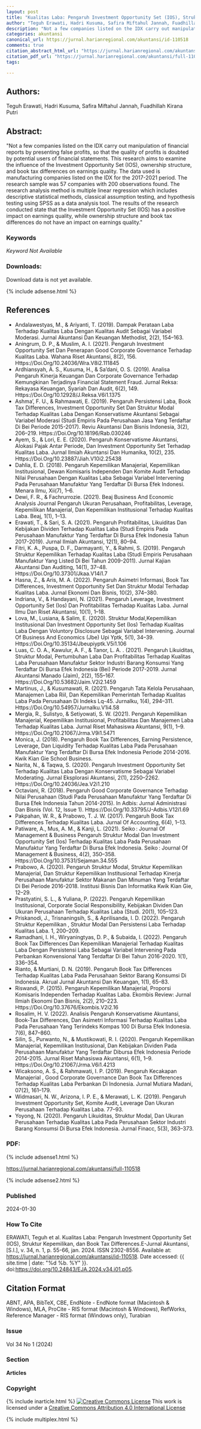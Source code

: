 ```yaml
---
layout: post
title: "Kualitas Laba: Pengaruh Investment Opportunity Set (IOS), Struktur Kepemilikan, dan Book Tax Differences"
author: "Teguh Erawati, Hadri Kusuma, Safira Miftahul Jannah, Fuadhillah Kirana Putri"
description: "Not a few companies listed on the IDX carry out manipulation of financial reports by presenting false profits so that the quality of profits is doubted by potential use"
categories: akuntansi
canonical_url: https://jurnal.harianregional.com/akuntansi/id-110518
comments: true
citation_abstract_html_url: "https://jurnal.harianregional.com/akuntansi/id-110518"
citation_pdf_url: "https://jurnal.harianregional.com/akuntansi/full-110518"
tags:

---
```


## Authors:
Teguh Erawati, Hadri Kusuma, Safira Miftahul Jannah, Fuadhillah Kirana Putri

## Abstract:
"Not a few companies listed on the IDX carry out manipulation of financial reports by presenting false profits, so that the quality of profits is doubted by potential users of financial statements. This research aims to examine the influence of the Investment Opportunity Set (IOS), ownership structure, and book tax differences on earnings quality. The data used is manufacturing companies listed on the IDX for the 2017-2021 period. The research sample was 57 companies with 200 observations found. The research analysis method is multiple linear regression which includes descriptive statistical methods, classical assumption testing, and hypothesis testing using SPSS as a data analysis tool. The results of the research conducted state that the Investment Opportunity Set (IOS) has a positive impact on earnings quality, while ownership structure and book tax differences do not have an impact on earnings quality."

### Keywords
*Keyword Not Available*

### Downloads:
Download data is not yet available.

{% include adsense.html %}
## References
- Andalawestyas, M., & Ariyanti, T. (2019). Dampak Perataan Laba Terhadap Kualitas Laba Dengan Kualitas Audit Sebagai Variabel Moderasi. Jurnal Akuntansi Dan Keuangan Methodist, 2(2), 154–163.
- Aningrum, D. P., & Muslim, A. I. (2021). Pengaruh Investment Opportunity Set Dan Penerapan Good Corporate Governance Terhadap Kualitas Laba. Wahana Riset Akuntansi, 8(2), 156. Https://Doi.Org/10.24036/Wra.V8i2.111845
- Ardhiansyah, A. S., Kusuma, H., & Sa’dani, O. S. (2019). Analisa Pengaruh Kinerja Keuangan Dan Corporate Governance Terhadap Kemungkinan Terjadinya Financial Statement Fraud. Jurnal Reksa: Rekayasa Keuangan, Syariah Dan Audit, 6(2), 149. Https://Doi.Org/10.12928/J.Reksa.V6i1.1375
- Ashma’, F. U., & Rahmawati, E. (2019). Pengaruh Persistensi Laba, Book Tax Differences, Investment Opportunity Set Dan Struktur Modal Terhadap Kualitas Laba Dengan Konservatisme Akuntansi Sebagai Variabel Moderasi (Studi Empiris Pada Perusahaan Jasa Yang Terdaftar Di Bei Periode 2015-2017). Reviu Akuntansi Dan Bisnis Indonesia, 3(2), 206–219. Https://Doi.Org/10.18196/Rab.030246
- Ayem, S., & Lori, E. E. (2020). Pengaruh Konservatisme Akuntansi, Alokasi Pajak Antar Periode, Dan Investment Opportunity Set Terhadap Kualitas Laba. Jurnal Ilmiah Akuntansi Dan Humanika, 10(2), 235. Https://Doi.Org/10.23887/Jiah.V10i2.25438
- Dahlia, E. D. (2018). Pengaruh Kepemilikan Manajerial, Kepemilikan Institusional, Dewan Komisaris Independen Dan Komite Audit Terhadap Nilai Perusahaan Dengan Kualitas Laba Sebagai Variabel Intervening Pada Perusahaan Manufaktur Yang Terdaftar Di Bursa Efek Indonesi. Menara Ilmu, Xii(7), 1–6.
- Dewi, F. R., & Fachrurrozie. (2021). Beaj Business And Economic Analysis Journal Pengaruh Ukuran Perusahaan, Profitabilitas, Leverage, Kepemilikan Manajerial, Dan Kepemilikan Institusional Terhadap Kualitas Laba. Beaj, 1(1), 1–13.
- Erawati, T., & Sari, S. A. (2021). Pengaruh Profitabilitas, Likuiditas Dan Kebijakan Dividen Terhadap Kualitas Laba (Studi Empiris Pada Perusahaan Manufaktur Yang Terdaftar Di Bursa Efek Indonesia Tahun 2017-2019). Jurnal Ilmiah Akuntansi, 12(1), 80–94.
- Fitri, K. A., Puspa, D. F., Darmayanti, Y., & Rahmi, S. (2019). Pengaruh Struktur Kepemilikan Terhadap Kualitas Laba (Studi Empiris Perusahaan Manufaktur Yang Listed Di Bei Tahun 2009-2011). Jurnal Kajian Akuntansi Dan Auditing, 14(1), 37–48. Https://Doi.Org/10.37301/Jkaa.V14i1.7
- Hasna, Z., & Aris, M. A. (2022). Pengaruh Asimetri Informasi, Book Tax Differences, Investment Opportunity Set Dan Struktur Modal Terhadap Kualitas Laba. Jurnal Ekonomi Dan Bisnis, 10(2), 374–380.
- Indriana, V., & Handayani, N. (2021). Pengaruh Leverage, Investment Opportunity Set (Ios) Dan Profitabilitas Terhadap Kualitas Laba. Jurnal Ilmu Dan Riset Akuntansi, 10(1), 1–18.
- Lova, M., Lusiana, & Salim, E. (2020). Struktur Modal,Kepemilikan Institusional Dan Investment Opportunity Set (Ios) Terhadap Kualitas Laba Dengan Voluntory Disclosure Sebagai Variabel Intervening. Journal Of Business And Economics (Jbe) Upi Yptk, 5(1), 34–39. Https://Doi.Org/10.35134/Jbeupiyptk.V5i1.106
- Luas, C. O. A., Kawulur, A. F., & Tanor, L. A. . (2021). Pengaruh Likuiditas, Struktur Modal, Pertumbuhan Laba Dan Profitabilitas Terhadap Kualitas Laba Perusahaan Manufaktur Sektor Industri Barang Konsumsi Yang Terdaftar Di Bursa Efek Indonesia (Bei) Periode 2017-2019. Jurnal Akuntansi Manado (Jaim), 2(2), 155–167. Https://Doi.Org/10.53682/Jaim.V2i2.1459
- Martinus, J., & Kusumawati, R. (2021). Pengaruh Tata Kelola Perusahaan, Manajemen Laba Riil, Dan Kepemilikan Pemerintah Terhadap Kualitas Laba Pada Perusahaan Di Indeks Lq-45. Jurnalku, 1(4), 294–311. Https://Doi.Org/10.54957/Jurnalku.V1i4.58
- Mergia, R., Sulistyo, & Setiyowati, S. W. (2021). Pengaruh Kepemilikan Manajerial, Kepemilikan Institusional, Profitabilitas Dan Manajemen Laba Terhadap Kualitas Laba. Jurnal Riset Mahasiswa Akuntansi, 9(1), 1–9. Https://Doi.Org/10.21067/Jrma.V9i1.5471
- Monica, J. (2018). Pengaruh Book Tax Differences, Earning Persistence, Leverage, Dan Liquidity Terhadap Kualitas Laba Pada Perusahaan Manufaktur Yang Terdaftar Di Bursa Efek Indonesia Periode 2014-2016. Kwik Kian Gie School Business.
- Narita, N., & Taqwa, S. (2020). Pengaruh Investment Opportunity Set Terhadap Kualitas Laba Dengan Konservatisme Sebagai Variabel Moderating. Jurnal Eksplorasi Akuntansi, 2(1), 2250–2262. Https://Doi.Org/10.24036/Jea.V2i1.210
- Octaviani, R. (2018). Pengaruh Good Corporate Governance Terhadap Nilai Perusahaan (Studi Pada Perusahaan Manufaktur Yang Terdaftar Di Bursa Efek Indonesia Tahun 2014-2015). In Adbis: Jurnal Administrasi Dan Bisnis (Vol. 12, Issue 1). Https://Doi.Org/10.33795/J-Adbis.V12i1.69
- Pakpahan, W. R., & Prabowo, T. J. W. (2017). Pengaruh Book Tax Differences Terhadap Kualitas Laba. Jurnal Of Accounting, 6(4), 1–13.
- Patiware, A., Mus, A. M., & Kanji, L. (2021). Seiko : Journal Of Management & Business Pengaruh Struktur Modal Dan Investment Opportunity Set (Ios) Terhadap Kualitas Laba Pada Perusahaan Manufaktur Yang Terdaftar Di Bursa Efek Indonesia. Seiko : Journal Of Management & Business, 4(2), 350–358. Https://Doi.Org/10.37531/Sejaman.34.555
- Prabowo, A. (2020). Pengaruh Struktur Modal, Struktur Kepemilikan Manajerial, Dan Struktur Kepemilikan Institusional Terhadap Kinerja Perusahaan Manufaktur Sektor Makanan Dan Minuman Yang Terdaftar Di Bei Periode 2016-2018. Institusi Bisnis Dan Informatika Kwik Kian Gie, 12–29.
- Prastyatini, S. L., & Yuliana, P. (2022). Pengaruh Kepemilikan Institusional, Corporate Social Responsibility, Kebijakan Dividen Dan Ukuran Perusahaan Terhadap Kualitas Laba (Studi. 20(1), 105–123.
- Priskanodi, J., Trisnaningsih, S., & Aprilisanda, I. D. (2022). Pengaruh Struktur Kepemilikan , Struktur Modal Dan Persistensi Laba Terhadap Kualitas Laba. 1, 200–209.
- Ramadhani, I. H., Wiryaningtyas, D. P., & Subaida, I. (2022). Pengaruh Book Tax Differences Dan Kepemilikan Manajerial Terhadap Kualitas Laba Dengan Persistensi Laba Sebagai Variabel Intervening Pada Perbankan Konvensional Yang Terdaftar Di Bei Tahun 2016-2020. 1(1), 336–354.
- Rianto, & Murtiani, D. N. (2019). Pengaruh Book Tax Differences Terhadap Kualitas Laba Pada Perusahaan Sektor Barang Konsumsi Di Indonesia. Akrual Jurnal Akuntansi Dan Keuangan, 1(1), 65–83.
- Riswandi, P. (2015). Pengaruh Kepemilikan Manajerial, Proporsi Komisaris Independen Terhadap Kualitas Laba. Ekombis Review: Jurnal Ilmiah Ekonomi Dan Bisnis, 2(2), 210–223. Https://Doi.Org/10.37676/Ekombis.V2i2.16
- Rosalim, H. V. (2022). Analisis Pengaruh Konservatisme Akuntansi, Book-Tax Differences, Dan Asimetri Informasi Terhadap Kualitas Laba Pada Perusahaan Yang Terindeks Kompas 100 Di Bursa Efek Indonesia. 7(6), 847–860.
- Silin, S., Purwanto, N., & Mustikowati, R. I. (2020). Pengaruh Kepemilikan Manajerial, Kepemilikan Institusional, Dan Kebijakan Dividen Pada Perusahaan Manufaktur Yang Terdaftar Dibursa Efek Indonesia Periode 2014-2015. Jurnal Riset Mahasiswa Akuntansi, 6(1), 1–9. Https://Doi.Org/10.21067/Jrma.V6i1.4213
- Wicaksono, A. S., & Rahmawati, I. P. (2019). Pengaruh Kecakapan Manajerial , Good Corporate Governance Dan Book Tax Differences Terhadap Kualitas Laba Perbankan Di Indonesia. Jurnal Mutiara Madani, 07(2), 161–179.
- Widmasari, N. W., Arizona, I. P. E., & Merawati, L. K. (2019). Pengaruh Investment Opportunity Set, Komite Audit, Leverage Dan Ukuran Perusahaan Terhadap Kualitas Laba. 77–93.
- Yoyong, N. (2020). Pengaruh Likuiditas, Struktur Modal, Dan Ukuran Perusahaan Terhadap Kualitas Laba Pada Perusahaan Sektor Industri Barang Konsumsi Di Bursa Efek Indonesia. Jurnal Finacc, 5(3), 363–373.

### PDF:

{% include adsense1.html %}

<https://jurnal.harianregional.com/akuntansi/full-110518>

{% include adsense2.html %}

### Published
2024-01-30

### How To Cite
ERAWATI, Teguh et al.  Kualitas Laba: Pengaruh Investment Opportunity Set (IOS), Struktur Kepemilikan, dan Book Tax Differences.E-Jurnal Akuntansi, [S.l.], v. 34, n. 1, p. 55-66, jan. 2024. ISSN 2302-8556. Available at: <https://jurnal.harianregional.com/akuntansi/id-110518>. Date accessed: {{ site.time | date: "%d %b. %Y" }}. doi:https://doi.org/10.24843/EJA.2024.v34.i01.p05.

## Citation Format
ABNT, APA, BibTeX, CBE, EndNote - EndNote format (Macintosh & Windows), MLA, ProCite - RIS format (Macintosh & Windows), RefWorks, Reference Manager - RIS format (Windows only), Turabian

### Issue
Vol 34 No 1 (2024)

### Section 
**Articles**

### Copyright 
{% include inarticle.html %}
<a href="http://creativecommons.org/licenses/by/4.0/" rel="license"><img src="https://i.creativecommons.org/l/by/4.0/88x31.png" alt="Creative Commons License" /></a>
This work is licensed under a <a href="http://creativecommons.org/licenses/by/4.0/" rel="nofollow">Creative Commons Attribution 4.0 International License</a>

{% include multiplex.html %}
